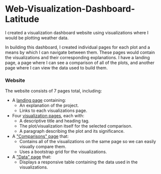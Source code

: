 # Web-Visualization-Dashboard-Latitude

I created a visualization dashboard website using visualizations where I would be plotting weather data.

In building this dashboard, I created individual pages for each plot and a means by which I can navigate between them. These pages would contain the visualizations and their corresponding explanations. I have a landing page, a page where I can see a comparison of all of the plots, and another page where I can view the data used to build them.

### Website
The website consists of 7 pages total, including:

* A [landing page](#landing-page) containing:
  * An explanation of the project.
  * Links to each visualizations page.
* Four [visualization pages](#visualization-pages), each with:
  * A descriptive title and heading tag.
  * The plot/visualization itself for the selected comparison.
  * A paragraph describing the plot and its significance.
* A ["Comparisons" page](#comparisons-page) that:
  * Contains all of the visualizations on the same page so we can easily visually compare them.
  * Uses a bootstrap grid for the visualizations.
* A ["Data" page](#data-page) that:
  * Displays a responsive table containing the data used in the visualizations.
